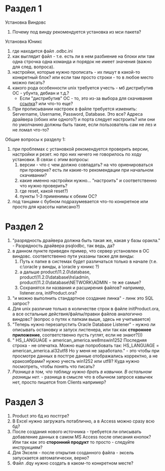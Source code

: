 # Раздел 1
Установка Виндовс 
1. Почему под винду рекомендуется установка из мси пакета? 


Установка Юникс
1. где находится файл .odbc.ini
2. как выглядит файл - т.е. есть ли в нем разбиение на блоки или там одна строчка одна команда и порядок не имеет значения (важно для след. вопроса).
3. настройки, которые нужно прописать - их пишут в какой-то конкретный блок? или если там просто строки - то в любое место можно писать?
4. какого рода особенности unix требуется учесть - мб дистрибутив ОС - убунта, дебиан и т.д.? 
   * Если "дистрибутив" ОС - то, это из-за выбора для скачивания [ссылка](https://www.postgresql.org/download/linux/)? или что-то еще?
5. При прописывании настроек в файле требуется изменить: Servername, Username, Password, Database. Это все? Адреса драйвера (обоих или одного?) и порта следует настроить? или они по умолчанию должны быть такие, если пользователь сам не лез и не ломал что-то?

Общие вопросы к разделу 1: 

1. при проблемах с установкой рекомендуется проверить версии, настройки и резет. но про них ничего не говорилось по ходу установки. В связи с этим вопросы: 
   1. версии - что с чем должно совпадать? на что ориенироваться при проверке? есть ли какие-то рекомендации при начальном скачивании?
   2. какие именно настройки нужно... "настроить" и соответственно что нужно проверить?  
   3. где reset, какой reset?)
   4. пункты 1-3 применимы к обеим ОС? 
2. под танцами с бубном подразумевается что-то конкретное или просто для красоты написано?)

# Раздел 2
1. "разрядность драйвера должна быть такая же, какая у базы оракла." - Разрядность драйвера psqlodbc, так ведь, да?
2. в данном пункте приведен пример, что сервер установлен в ОС виндовс. соответственно пути указаны также для винды:
   1. Путь к папке в системах будет различаться только в начале (т.е. c:\oracle у винды, а \oracle у юникс ?)
   2. а дальше product\11.2.0\database, product\11.2.0\database\hs\admin, product\11.2.0\database\NETWORK\ADMIN - те же самые? 
   3. Сохранятся ли названия и расширения файлов? например, listener.ora, initProduct.ora?
3. "и можно выполнить стандартное создание линка" - линк это SQL запрос? 
4. Для unix различие только в количестве строк в файле initProduct.ora, а все остальные действия/файлы/правки файлов аналогично виндовс? (вопрос о путях к папкам выше, здесь не учитывается) 
5. "Теперь нужно перезапустить Oracle Database Listener" - нужно ли описывать остановку и запуск листенера, или так как **стороннее приложение**, соответственно пусть гуглят, если не знают?))) 
 6. " HS_LANGUAGE = american_america.we8mswin1252
Последняя строка - не опечатка. Можно еще попробовать так:
HS_LANGUAGE = american_america.al32utf8
Но у меня не заработало." - это чтобы при просмотре данных в постгре данные отображались корректно, а не кракозябрами? нужно учесть win1252 или utf8? Куда нужно посмотреть, чтобы понять что писать?
7. *Разница в том, что таблицу нужно брать в кавычки. В остальном разницы нет.* - разница в смысле что в обычном запросе кавычек нет, просто пишется from Clients например?

# Раздел 3
1. Product это бд из постгре? 
2. В Excel нужно загружать потаблично, а в Access можно сразу всю бд? 
3. После создания нового источника - требуется ли описывать добавление данных в самом MS Access после описания кнопок? Или так как это **сторонний продукт** то просто - следуйте инструкциям?
4. Для Экселя - после открытия созданного файла - эксель запускается автоматически, верно? 
5. Файл .dqy нужно создать в каком-то конкретном месте? 